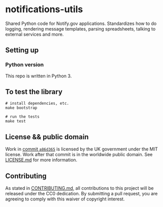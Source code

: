 # notifications-utils

Shared Python code for Notify.gov applications. Standardizes how to do logging, rendering message templates, parsing spreadsheets, talking to external services and more.

## Setting up

### Python version

This repo is written in Python 3.

## To test the library

```
# install dependencies, etc.
make bootstrap

# run the tests
make test
```

## License && public domain

Work in [commit `a86d365`](https://github.com/GSA/notifications-utils/commit/a86d365009da4aaefc27b38a1b444b72aee1efdd) is licensed by the UK government under the MIT license. Work after that commit is in the worldwide public domain. See [LICENSE.md](./LICENSE.md) for more information.

## Contributing

As stated in [CONTRIBUTING.md](CONTRIBUTING.md), all contributions to this project will be released under the CC0 dedication. By submitting a pull request, you are agreeing to comply with this waiver of copyright interest.
